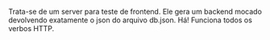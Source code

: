 Trata-se de um server para teste de frontend. Ele gera um backend mocado devolvendo exatamente o json do arquivo db.json.
Há! Funciona todos os verbos HTTP.